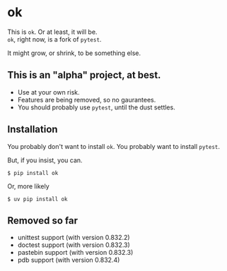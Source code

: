 # ok

This is `ok`. Or at least, it will be.   
`ok`, right now, is a fork of `pytest`. 

It might grow, or shrink, to be something else.

## This is an "alpha" project, at best.

- Use at your own risk.
- Features are being removed, so no gaurantees.
- You should probably use `pytest`, until the dust settles.

## Installation

You probably don't want to install `ok`. 
You probably want to install `pytest`.

But, if you insist, you can.

```
$ pip install ok
```

Or, more likely

```
$ uv pip install ok
```


## Removed so far

- unittest support (with version 0.832.2)
- doctest support (with version 0.832.3)
- pastebin support (with version 0.832.3)
- pdb support (with version 0.832.4)